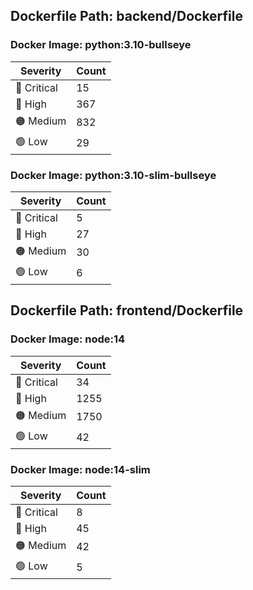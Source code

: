 ## Dockerfile Path: backend/Dockerfile

### Docker Image: python:3.10-bullseye
| Severity | Count |
|----------|-------|
| 🛑 Critical | 15 |
| 🔴 High | 367 |
| 🟠 Medium | 832 |
| 🟢 Low | 29 |

### Docker Image: python:3.10-slim-bullseye
| Severity | Count |
|----------|-------|
| 🛑 Critical | 5 |
| 🔴 High | 27 |
| 🟠 Medium | 30 |
| 🟢 Low | 6 |


## Dockerfile Path: frontend/Dockerfile

### Docker Image: node:14
| Severity | Count |
|----------|-------|
| 🛑 Critical | 34 |
| 🔴 High | 1255 |
| 🟠 Medium | 1750 |
| 🟢 Low | 42 |

### Docker Image: node:14-slim
| Severity | Count |
|----------|-------|
| 🛑 Critical | 8 |
| 🔴 High | 45 |
| 🟠 Medium | 42 |
| 🟢 Low | 5 |